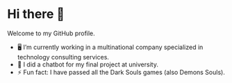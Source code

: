 # Hi there 👋
Welcome to my GitHub profile.

- 🖥️ I’m currently working in a multinational company specialized in technology consulting services.
- 🤖 I did a chatbot for my final project at university.
- ⚡ Fun fact: I have passed all the Dark Souls games (also Demons Souls).
